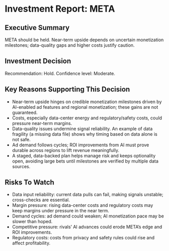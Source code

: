 # Investment Report: META
## Executive Summary
META should be held. Near-term upside depends on uncertain monetization milestones; data-quality gaps and higher costs justify caution.

## Investment Decision
Recommendation: Hold. Confidence level: Moderate.

## Key Reasons Supporting This Decision
- Near-term upside hinges on credible monetization milestones driven by AI-enabled ad features and regional monetization; these gains are not guaranteed.
- Costs, especially data-center energy and regulatory/safety costs, could pressure near-term margins.
- Data-quality issues undermine signal reliability. An example of data fragility (a missing data file) shows why timing based on data alone is not safe.
- Ad demand follows cycles; ROI improvements from AI must prove durable across regions to lift revenue meaningfully.
- A staged, data-backed plan helps manage risk and keeps optionality open, avoiding large bets until milestones are verified by multiple data sources.

## Risks To Watch
- Data input reliability: current data pulls can fail, making signals unstable; cross-checks are essential.
- Margin pressure: rising data-center costs and regulatory costs may keep margins under pressure in the near term.
- Demand cycles: ad demand could weaken; AI monetization pace may be slower than hoped.
- Competitive pressure: rivals’ AI advances could erode META’s edge and ROI improvements.
- Regulatory costs: costs from privacy and safety rules could rise and affect profitability.